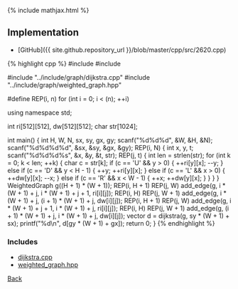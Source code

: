 {% include mathjax.html %}



## Implementation

- [GitHub]({{ site.github.repository_url }}/blob/master/cpp/src/2620.cpp)

{% highlight cpp %}
#include <cstdio>
#include <cstring>

#include "../include/graph/dijkstra.cpp"
#include "../include/graph/weighted_graph.hpp"

#define REP(i, n) for (int i = 0; i < (n); ++i)

using namespace std;

int ri[512][512], dw[512][512];
char str[1024];

int main() {
  int H, W, N, sx, sy, gx, gy;
  scanf("%d%d%d", &W, &H, &N);
  scanf("%d%d%d%d", &sx, &sy, &gx, &gy);
  REP(i, N) {
    int x, y, t;
    scanf("%d%d%d%s", &x, &y, &t, str);
    REP(j, t) {
      int len = strlen(str);
      for (int k = 0; k < len; ++k) {
        char c = str[k];
        if (c == 'U' && y > 0) {
          ++ri[y][x];
          --y;
        }
        else if (c == 'D' && y < H - 1) {
          ++y;
          ++ri[y][x];
        }
        else if (c == 'L' && x > 0) {
          ++dw[y][x];
          --x;
        }
        else if (c == 'R' && x < W - 1) {
          ++x;
          ++dw[y][x];
        }
      }
    }
  }
  WeightedGraph<int> g((H + 1) * (W + 1));
  REP(i, H + 1)
  REP(j, W) add_edge(g, i * (W + 1) + j, i * (W + 1) + j + 1, ri[i][j]);
  REP(i, H)
  REP(j, W + 1) add_edge(g, i * (W + 1) + j, (i + 1) * (W + 1) + j, dw[i][j]);
  REP(i, H + 1)
  REP(j, W) add_edge(g, i * (W + 1) + j + 1, i * (W + 1) + j, ri[i][j]);
  REP(i, H)
  REP(j, W + 1) add_edge(g, (i + 1) * (W + 1) + j, i * (W + 1) + j, dw[i][j]);
  vector<int> d = dijkstra(g, sy * (W + 1) + sx);
  printf("%d\n", d[gy * (W + 1) + gx]);
  return 0;
}
{% endhighlight %}

### Includes

- [dijkstra.cpp](../include/graph/dijkstra)
- [weighted_graph.hpp](../include/graph/weighted_graph)

[Back](..)
